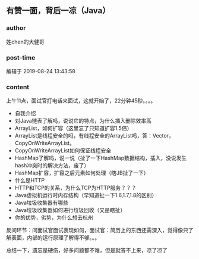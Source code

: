 ## 有赞一面，背后一凉（Java）
### author 
姓chen的大健哥
### post-time 

编辑于  2019-08-24 13:43:58
### content 
<div class="post-topic-des nc-post-content">
 <p>
  上午11点，面试官打电话来面试，这就开始了，22分钟45秒。。。。
 </p>
 <ul>
  <li>
   自我介绍
  </li>
  <li>
   对Java链表了解吗，说说它的特点，为什么插入删除效率高
  </li>
  <li>
   ArrayList，如何扩容（这里忘了只知道扩容1.5倍）
  </li>
  <li>
   ArrayList是线程安全的吗，有线程安全的ArrayList吗，答：Vector，CopyOnWriteArrayList。
  </li>
  <li>
   CopyOnWriteArrayList如何保证线程安全
  </li>
  <li>
   HashMap了解吗，说一说（扯了一下HashMap数据结构，插入，没说发生hash冲突时的解决方法，废了）
  </li>
  <li>
   HashMap扩容，扩容之后元素如何处理（瞎JB扯了一下）
  </li>
  <li>
   什么是HTTP
  </li>
  <li>
   HTTP和TCP的关系，为什么TCP为HTTP服务？？？
  </li>
  <li>
   Java虚拟机运行时内存结构（早知道扯一下1.6,1.7,1.8的区别）
  </li>
  <li>
   Java垃圾收集器有哪些
  </li>
  <li>
   Java垃圾收集器如何进行垃圾回收（又是瞎扯）
  </li>
  <li>
   你的优势，劣势，为什么想去杭州
  </li>
 </ul>
 <p>
  反问环节：问面试官面试表现如何，面试官：简历上的东西还需深入，觉得像只了解表面，内部的运行原理了解得不够。。。
 </p>
 <p>
  总结一下，遗忘是硬伤，好多问题都不难，但是就答不上来，凉了凉了
 </p>
</div>
